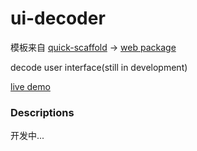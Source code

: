 # ui-decoder
模板来自 [quick-scaffold](https://github.com/xiaomingTang/quick-scaffold) -> [web package](https://github.com/xiaomingTang/quick-scaffold/tree/master/template-package-web)

decode user interface(still in development)

[live demo](https://xiaomingtang.github.io/ui-decoder/dist-examples/examples.html)

### Descriptions
开发中...
